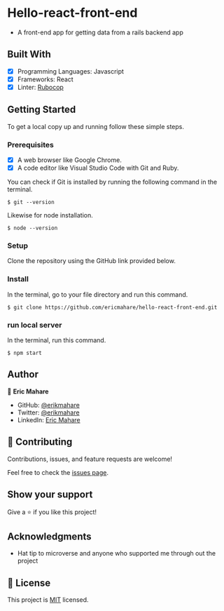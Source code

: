 # Hello-react-front-end
- A front-end app for getting data from a rails backend app
## Built With

- [x] Programming Languages: Javascript
- [x] Frameworks: React
- [x] Linter: [Rubocop](https://rubocop.org/)

## Getting Started

To get a local copy up and running follow these simple steps.

### Prerequisites

- [x] A web browser like Google Chrome.
- [x] A code editor like Visual Studio Code with Git and Ruby.

You can check if Git is installed by running the following command in the terminal.
```
$ git --version
```

Likewise for node installation.
```
$ node --version 
```
### Setup

Clone the repository using the GitHub link provided below.

### Install

In the terminal, go to your file directory and run this command.

```
$ git clone https://github.com/ericmahare/hello-react-front-end.git

```
### run local server

In the terminal, run this command.
```
$ npm start
```
## Author

👤 **Eric Mahare**

- GitHub: [@erikmahare](https://github.com/ericmahare) 
- Twitter: [@erikmahare](https://twitter.com/erikmahare) 
- LinkedIn: [Eric Mahare](https://www.linkedin.com/in/eric-mahare-358944183/) 


## 🤝 Contributing

Contributions, issues, and feature requests are welcome!

Feel free to check the [issues page](../../issues/).

## Show your support

Give a ⭐️ if you like this project!

## Acknowledgments

- Hat tip to microverse and anyone who supported me through out the project

## 📝 License

This project is [MIT](./MIT.md) licensed.